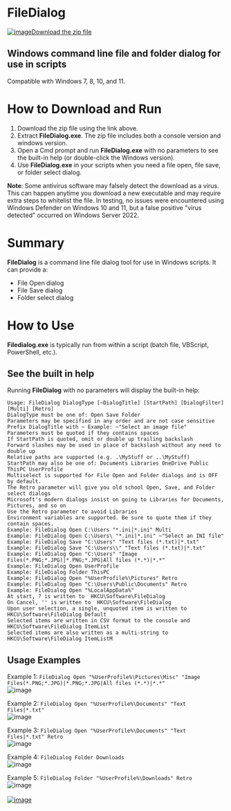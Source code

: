# FileDialog

[![image](https://user-images.githubusercontent.com/79026235/152910441-59ba653c-5607-4f59-90c0-bc2851bf2688.png)Download the zip file](https://github.com/LesFerch/FileDialog/releases/download/1.1.0/FileDialog.zip)

## Windows command line file and folder dialog for use in scripts

Compatible with Windows 7, 8, 10, and 11.

# How to Download and Run

1. Download the zip file using the link above.
2. Extract **FileDialog.exe**. The zip file includes both a console version and windows version.
3. Open a Cmd prompt and run **FileDialog.exe** with no parameters to see the built-in help (or double-click the Windows version).
5. Use **FileDialog.exe** in your scripts when you need a file open, file save, or folder select dialog.

**Note**: Some antivirus software may falsely detect the download as a virus. This can happen anytime you download a new executable and may require extra steps to whitelist the file. In testing, no issues were encountered using Windows Defender on Windows 10 and 11, but a false positive "virus detected" occurred on Windows Server 2022.

# Summary

**FileDialog** is a command line file dialog tool for use in Windows scripts. It can provide a:
- File Open dialog
- File Save dialog
- Folder select dialog

# How to Use

**Filedialog.exe** is typically run from within a script (batch file, VBScript, PowerShell, etc.).

## See the built in help

Running **FileDialog** with no parameters will display the built-in help:
```
Usage: FileDialog DialogType [~DialogTitle] [StartPath] [DialogFilter] [Multi] [Retro]
DialogType must be one of: Open Save Folder
Parameters may be specified in any order and are not case sensitive
Prefix DialogTitle with ~ Example: ~"Select an image file"
Parameters must be quoted if they contains spaces
If StartPath is quoted, omit or double up trailing backslash
Forward slashes may be used in place of backslash without any need to double up
Relative paths are supported (e.g. .\MyStuff or ..\MyStuff)
StartPath may also be one of: Documents Libraries OneDrive Public ThisPC UserProfile
Multiselect is supported for File Open and Folder dialogs and is OFF by default.
The Retro parameter will give you old school Open, Save, and Folder select dialogs
Microsoft's modern dialogs insist on going to Libraries for Documents, Pictures, and so on
Use the Retro parameter to avoid Libraries
Environment variables are supported. Be sure to quote them if they contain spaces.
Example: FileDialog Open C:\Users "*.ini|*.ini" Multi
Example: FileDialog Open C:\Users\ "*.ini|*.ini" ~"Select an INI file"
Example: FileDialog Save "C:\Users" "Text files (*.txt)|*.txt"
Example: FileDialog Save "C:\Users\\" "Text files (*.txt)|*.txt"
Example: FileDialog Open "C:\Users" "Image Files(*.PNG;*.JPG)|*.PNG;*.JPG|All files (*.*)|*.*"
Example: FileDialog Open UserProfile
Example: FileDialog Folder ThisPC
Example: FileDialog Open "%UserProfile%\Pictures" Retro
Example: FileDialog Open "C:\Users\Public\Documents" Retro
Example: FileDialog Open "%LocalAppData%"
At start, ? is written to  HKCU\Software\FileDialog
On Cancel, '' is written to  HKCU\Software\FileDialog
Upon user selection, a single, unquoted item is written to HKCU\Software\FileDialog Default
Selected items are written in CSV format to the console and HKCU\Software\FileDialog ItemList
Selected items are also written as a multi-string to HKCU\Software\FileDialog ItemListM
```


## Usage Examples

Example 1:
`FileDialog Open "%UserProfile%\Pictures\Misc" "Image Files(*.PNG;*.JPG)|*.PNG;*.JPG|All files (*.*)|*.*"`\
![image](https://user-images.githubusercontent.com/79026235/163309637-419b7aba-ec49-4d4a-b307-ce8ac0677f54.png)


Example 2:
`FileDialog Open "%UserProfile%\Documents" "Text Files|*.txt"`\
![image](https://user-images.githubusercontent.com/79026235/163312124-804e5a58-eecb-46dc-b8dd-c52278567b7a.png)

Example 3:
`FileDialog Open "%UserProfile%\Documents" "Text Files|*.txt" Retro`\
![image](https://user-images.githubusercontent.com/79026235/163312322-16e9dedc-83a4-4eab-b312-7717ebe03c86.png)

Example 4:
`FileDialog Folder Downloads`\
![image](https://user-images.githubusercontent.com/79026235/163312451-88d5afc4-9ac6-4650-9165-3e2b4e28253c.png)

Example 5:
`FileDialog Folder "%UserProfile%\Downloads" Retro`\
![image](https://user-images.githubusercontent.com/79026235/163312686-5bc42060-b1dc-40e6-aaf9-f0a5a7418557.png)
\
\
[![image](https://user-images.githubusercontent.com/79026235/153264696-8ec747dd-37ec-4fc1-89a1-3d6ea3259a95.png)](https://github.com/LesFerch/FileDialog)